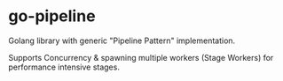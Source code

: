 # go-pipeline

Golang library with generic "Pipeline Pattern" implementation.

Supports Concurrency \& spawning multiple workers (Stage Workers) for performance intensive stages.

